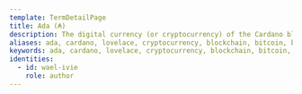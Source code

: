 ```yaml
---
template: TermDetailPage
title: Ada (₳)
description: The digital currency (or cryptocurrency) of the Cardano blockchain. 1 Ada = 1 million Lovelace. Ada and Lovelace are named after the mathematician [Ada Lovelace](https://en.wikipedia.org/wiki/Ada_Lovelace).
aliases: ada, cardano, lovelace, cryptocurrency, blockchain, bitcoin, btc, eth, ethereum, staking, coinbase, binance
keywords: ada, cardano, lovelace, cryptocurrency, blockchain, bitcoin, btc, eth, ethereum, staking, coinbase, binance
identities:
  - id: wael-ivie
    role: author
---
```

